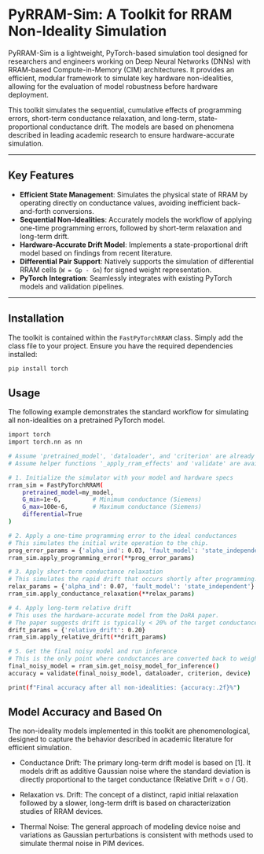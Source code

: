 # PyRRAM-Sim: A Toolkit for RRAM Non-Ideality Simulation

PyRRAM-Sim is a lightweight, PyTorch-based simulation tool designed for researchers and engineers working on Deep Neural Networks (DNNs) with RRAM-based Compute-in-Memory (CIM) architectures. It provides an efficient, modular framework to simulate key hardware non-idealities, allowing for the evaluation of model robustness before hardware deployment.

This toolkit simulates the sequential, cumulative effects of programming errors, short-term conductance relaxation, and long-term, state-proportional conductance drift. The models are based on phenomena described in leading academic research to ensure hardware-accurate simulation.

---

## Key Features

* **Efficient State Management**: Simulates the physical state of RRAM by operating directly on conductance values, avoiding inefficient back-and-forth conversions.
* **Sequential Non-Idealities**: Accurately models the workflow of applying one-time programming errors, followed by short-term relaxation and long-term drift.
* **Hardware-Accurate Drift Model**: Implements a state-proportional drift model based on findings from recent literature.
* **Differential Pair Support**: Natively supports the simulation of differential RRAM cells (`W = Gp - Gn`) for signed weight representation.
* **PyTorch Integration**: Seamlessly integrates with existing PyTorch models and validation pipelines.

---

## Installation

The toolkit is contained within the `FastPyTorchRRAM` class. Simply add the class file to your project. Ensure you have the required dependencies installed:

```bash
pip install torch
```

## Usage
The following example demonstrates the standard workflow for simulating all non-idealities on a pretrained PyTorch model.

```bash
import torch
import torch.nn as nn

# Assume 'pretrained_model', 'dataloader', and 'criterion' are already defined
# Assume helper functions '_apply_rram_effects' and 'validate' are available

# 1. Initialize the simulator with your model and hardware specs
rram_sim = FastPyTorchRRAM(
    pretrained_model=my_model,
    G_min=1e-6,         # Minimum conductance (Siemens)
    G_max=100e-6,       # Maximum conductance (Siemens)
    differential=True
)

# 2. Apply a one-time programming error to the ideal conductances
# This simulates the initial write operation to the chip.
prog_error_params = {'alpha_ind': 0.03, 'fault_model': 'state_independent'}
rram_sim.apply_programming_error(**prog_error_params)

# 3. Apply short-term conductance relaxation
# This simulates the rapid drift that occurs shortly after programming.
relax_params = {'alpha_ind': 0.07, 'fault_model': 'state_independent'}
rram_sim.apply_conductance_relaxation(**relax_params)

# 4. Apply long-term relative drift
# This uses the hardware-accurate model from the DoRA paper.
# The paper suggests drift is typically < 20% of the target conductance.
drift_params = {'relative_drift': 0.20}
rram_sim.apply_relative_drift(**drift_params)

# 5. Get the final noisy model and run inference
# This is the only point where conductances are converted back to weights.
final_noisy_model = rram_sim.get_noisy_model_for_inference()
accuracy = validate(final_noisy_model, dataloader, criterion, device)

print(f"Final accuracy after all non-idealities: {accuracy:.2f}%")
```

## Model Accuracy and Based On
The non-ideality models implemented in this toolkit are phenomenological, designed to capture the behavior described in academic literature for efficient simulation.

* Conductance Drift: The primary long-term drift model is based on [1]. It models drift as additive Gaussian noise where the standard deviation is directly proportional to the target conductance (Relative Drift = σ / Gt).

* Relaxation vs. Drift: The concept of a distinct, rapid initial relaxation followed by a slower, long-term drift is based on characterization studies of RRAM devices.

* Thermal Noise: The general approach of modeling device noise and variations as Gaussian perturbations is consistent with methods used to simulate thermal noise in PIM devices.
